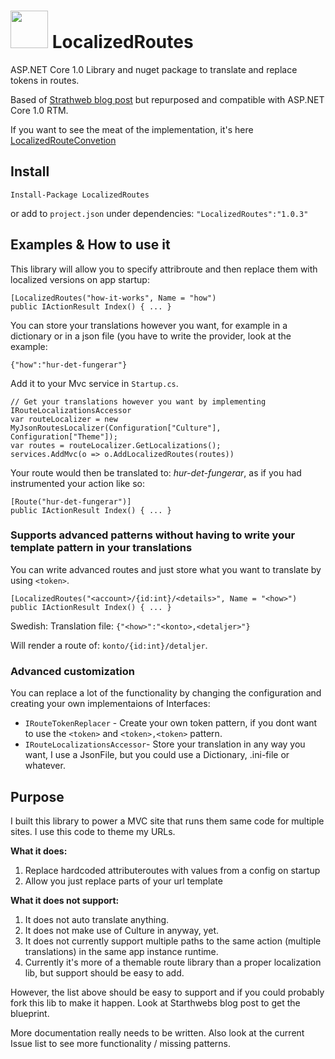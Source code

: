 <h1>
<img src="https://cloud.githubusercontent.com/assets/357283/18270877/7cd6e86a-742f-11e6-9dcc-520d893521de.png" height=60 />
LocalizedRoutes</h1>
ASP.NET Core 1.0 Library and nuget package to translate and replace tokens in routes.

Based of [Strathweb blog post](http://www.strathweb.com/2015/11/localized-routes-with-asp-net-5-and-mvc-6/) but repurposed and compatible with ASP.NET Core 1.0 RTM.

If you want to see the meat of the implementation, it's here [LocalizedRouteConvetion](https://github.com/abergs/LocalizedRoutes/blob/master/src/LocalizedRoutes/LocalizedRouteConvention.cs)

## Install
`Install-Package LocalizedRoutes`

or add to `project.json` under dependencies:
`"LocalizedRoutes":"1.0.3"`

## Examples & How to use it

This library will allow you to specify attribroute and then replace them with localized versions on app startup:

```
[LocalizedRoutes("how-it-works", Name = "how")
public IActionResult Index() { ... }
```

You can store your translations however you want, for example in a dictionary or in a json file (you have to write the provider, look at the example:

`{"how":"hur-det-fungerar"}`

Add it to your Mvc service in `Startup.cs`.
```
// Get your translations however you want by implementing IRouteLocalizationsAccessor
var routeLocalizer = new MyJsonRoutesLocalizer(Configuration["Culture"], Configuration["Theme"]);
var routes = routeLocalizer.GetLocalizations();
services.AddMvc(o => o.AddLocalizedRoutes(routes))
```

Your route would then be translated to: *hur-det-fungerar*, as if you had instrumented your action like so:

```
[Route("hur-det-fungerar")]
public IActionResult Index() { ... }
```

### Supports advanced patterns without having to write your template pattern in your translations

You can write advanced routes and just store what you want to translate by using `<token>`.

```
[LocalizedRoutes("<account>/{id:int}/<details>", Name = "<how>")
public IActionResult Index() { ... }
```
Swedish:
Translation file: `{"<how>":"<konto>,<detaljer>"}`

Will render a route of: `konto/{id:int}/detaljer`.

### Advanced customization

You can replace a lot of the functionality by changing the configuration and creating your own implementaions of Interfaces:

* `IRouteTokenReplacer` - Create your own token pattern, if you dont want to use the `<token>` and `<token>,<token>` pattern.
* `IRouteLocalizationsAccessor`- Store your translation in any way you want, I use a JsonFile, but you could use a Dictionary, .ini-file or whatever.


## Purpose

I built this library to power a MVC site that runs them same code for multiple sites. I use this code to theme my URLs. 

**What it does:**  

1. Replace hardcoded attributeroutes with values from a config on startup
2. Allow you just replace parts of your url template


**What it does not support:**  

1. It does not auto translate anything.
2. It does not make use of Culture in anyway, yet.
3. It does not currently support multiple paths to the same action (multiple translations) in the same app instance runtime.
4. Currently it's more of a themable route library than a proper localization lib, but support should be easy to add.

However, the list above should be easy to support and if you could probably fork this lib to make it happen. Look at Starthwebs blog post to get the blueprint.

More documentation really needs to be written. Also look at the current Issue list to see more functionality / missing patterns. 

